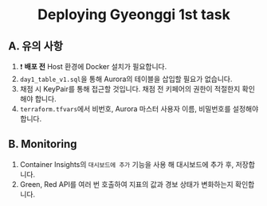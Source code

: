 <h1 align="center">Deploying Gyeonggi 1st task</h1>

## A. 유의 사항
1. ❗ **배포 전** Host 환경에 Docker 설치가 필요합니다.
2. `day1_table_v1.sql`을 통해 Aurora의 테이블을 삽입할 필요가 없습니다.
3.  채점 시 KeyPair를 통해 접근할 것입니다. 채점 전 키페어의 권한이 적절한지 확인해야 합니다.
4. `terraform.tfvars`에서 비번호, Aurora 마스터 사용자 이름, 비밀번호를 설정해야합니다.

## B. Monitoring
1. Container Insights의 `대시보드에 추가` 기능을 사용 해 대시보드에 추가 후, 저장합니다.
2. Green, Red API를 여러 번 호출하여 지표의 값과 경보 상태가 변화하는지  확인합니다. 
